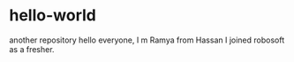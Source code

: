 # hello-world
another repository
hello everyone, I m Ramya from Hassan I joined robosoft as a fresher.
